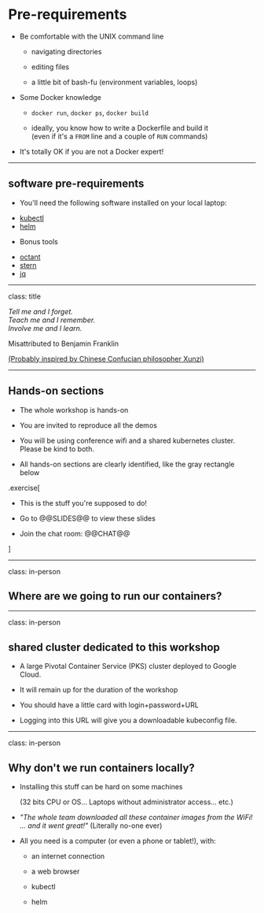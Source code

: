 # Pre-requirements

- Be comfortable with the UNIX command line

  - navigating directories

  - editing files

  - a little bit of bash-fu (environment variables, loops)

- Some Docker knowledge

  - `docker run`, `docker ps`, `docker build`

  - ideally, you know how to write a Dockerfile and build it
    <br/>
    (even if it's a `FROM` line and a couple of `RUN` commands)

- It's totally OK if you are not a Docker expert!

---

## software pre-requirements

- You'll need the following software installed on your local laptop:

* [kubectl](https://kubernetes.io/docs/tasks/tools/install-kubectl/)
* [helm](https://helm.sh/docs/using_helm/#installing-helm)

- Bonus tools

* [octant](https://github.com/vmware/octant#installation)
* [stern](https://github.com/wercker/stern/releases/tag/1.11.0)
* [jq](https://stedolan.github.io/jq/download/)

---

class: title

*Tell me and I forget.*
<br/>
*Teach me and I remember.*
<br/>
*Involve me and I learn.*

Misattributed to Benjamin Franklin

[(Probably inspired by Chinese Confucian philosopher Xunzi)](https://www.barrypopik.com/index.php/new_york_city/entry/tell_me_and_i_forget_teach_me_and_i_may_remember_involve_me_and_i_will_lear/)

---

## Hands-on sections

- The whole workshop is hands-on

- You are invited to reproduce all the demos

- You will be using conference wifi and a shared kubernetes cluster. Please be kind to both.

- All hands-on sections are clearly identified, like the gray rectangle below

.exercise[

- This is the stuff you're supposed to do!

- Go to @@SLIDES@@ to view these slides

- Join the chat room: @@CHAT@@

<!-- ```open @@SLIDES@@``` -->

]

---

class: in-person

## Where are we going to run our containers?

---

class: in-person

## shared cluster dedicated to this workshop

- A large Pivotal Container Service (PKS) cluster deployed to Google Cloud.

- It will remain up for the duration of the workshop

- You should have a little card with login+password+URL

- Logging into this URL will give you a downloadable kubeconfig file.

---

class: in-person

## Why don't we run containers locally?

- Installing this stuff can be hard on some machines

  (32 bits CPU or OS... Laptops without administrator access... etc.)

- *"The whole team downloaded all these container images from the WiFi!
  <br/>... and it went great!"* (Literally no-one ever)

- All you need is a computer (or even a phone or tablet!), with:

  - an internet connection

  - a web browser

  - kubectl

  - helm

